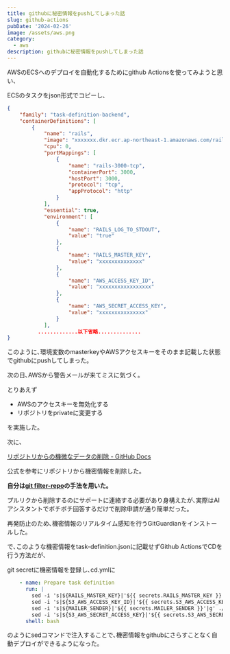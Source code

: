 ```yaml
---
title: githubに秘密情報をpushしてしまった話
slug: github-actions
pubDate: '2024-02-26'
image: /assets/aws.png
category:
  - aws
description: githubに秘密情報をpushしてしまった話
---
```

AWSのECSへのデプロイを自動化するためにgithub Actionsを使ってみようと思い､

ECSのタスクをjson形式でコピーし､

```json
{
    "family": "task-definition-backend",
    "containerDefinitions": [
        {
            "name": "rails",
            "image": "xxxxxxx.dkr.ecr.ap-northeast-1.amazonaws.com/rails",
            "cpu": 0,
            "portMappings": [
                {
                    "name": "rails-3000-tcp",
                    "containerPort": 3000,
                    "hostPort": 3000,
                    "protocol": "tcp",
                    "appProtocol": "http"
                }
            ],
            "essential": true,
            "environment": [
                {
                    "name": "RAILS_LOG_TO_STDOUT",
                    "value": "true"
                },
                {
                    "name": "RAILS_MASTER_KEY",
                    "value": "xxxxxxxxxxxxxx"
                },
                {
                    "name": "AWS_ACCESS_KEY_ID",
                    "value": "xxxxxxxxxxxxxxxxx"
                },
                {
                    "name": "AWS_SECRET_ACCESS_KEY",
                    "value": "xxxxxxxxxxxxxxx"
                }
            ],
          .............以下省略..............
}
```

このように､環境変数のmasterkeyやAWSアクセスキーをそのまま記載した状態でgithubにpushしてしまった｡

次の日､AWSから警告メールが来てミスに気づく｡

とりあえず

- AWSのアクセスキーを無効化する
- リポジトリをprivateに変更する

を実施した｡

次に､

[リポジトリからの機微なデータの削除 - GitHub Docs](https://docs.github.com/ja/authentication/keeping-your-account-and-data-secure/removing-sensitive-data-from-a-repository)

公式を参考にリポジトリから機密情報を削除した｡

**自分は[git filter-repo](https://docs.github.com/ja/authentication/keeping-your-account-and-data-secure/removing-sensitive-data-from-a-repository#using-git-filter-repo)の手法を用いた｡**

プルリクから削除するのにサポートに連絡する必要があり身構えたが､実際はAIアシスタントでポチポチ回答するだけで削除申請が通り簡単だった｡

再発防止のため､機密情報のリアルタイム感知を行うGitGuardianをインストールした｡

で､このような機密情報をtask-definition.jsonに記載せずGithub ActionsでCDを行う方法だが､

git secretに機密情報を登録し､cd.ymlに
```yml
    - name: Prepare task definition
      run: |
        sed -i 's|${RAILS_MASTER_KEY}|'${{ secrets.RAILS_MASTER_KEY }}'|g' ./rails/task-definition.json
        sed -i 's|${S3_AWS_ACCESS_KEY_ID}|'${{ secrets.S3_AWS_ACCESS_KEY_ID }}'|g' ./rails/task-definition.json
        sed -i 's|${MAILER_SENDER}|'${{ secrets.MAILER_SENDER }}'|g' ./rails/task-definition.json
        sed -i 's|${S3_AWS_SECRET_ACCESS_KEY}|'${{ secrets.S3_AWS_SECRET_ACCESS_KEY }}'|g' ./rails/task-definition.json
      shell: bash
```
のようにsedコマンドで注入することで､機密情報をgithubにさらすことなく自動デプロイができるようになった｡